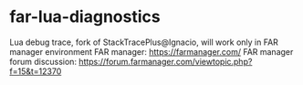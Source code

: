 # far-lua-diagnostics
Lua debug trace, fork of StackTracePlus@Ignacio, will work only in FAR manager environment
FAR manager:
https://farmanager.com/
FAR manager forum discussion:
https://forum.farmanager.com/viewtopic.php?f=15&t=12370
